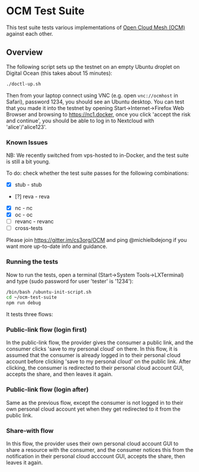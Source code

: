 # OCM Test Suite
This test suite tests various implementations of [Open Cloud Mesh (OCM)](https://github.com/cs3org/OCM-API) against each other.

## Overview
The following script sets up the testnet on an empty Ubuntu droplet on Digital Ocean (this takes about 15 minutes):
```sh
./doctl-up.sh
```

Then from your laptop connect using VNC (e.g. open `vnc://ocmhost` in Safari), password 1234, you should see an Ubuntu desktop.
You can test that you made it into the testnet by opening Start->Internet->Firefox Web Browser and browsing to https://nc1.docker, once you
click 'accept the risk and continue', you should be able to log in to Nextcloud with 'alice'/'alice123'.

### Known Issues
NB: We recently switched from vps-hosted to in-Docker, and the test suite is still a bit young.

To do: check whether the test suite passes for the following combinations:

* [x] stub - stub
* [?] reva - reva
* [x] nc - nc
* [x] oc - oc
* [ ] revanc - revanc
* [ ] cross-tests

Please join https://gitter.im/cs3org/OCM and ping @michielbdejong if you want more up-to-date info and guidance.

### Running the tests
Now to run the tests, open a terminal (Start->System Tools->LXTerminal) and type (sudo password for user 'tester' is '1234'):
```sh
/bin/bash /ubuntu-init-script.sh
cd ~/ocm-test-suite
npm run debug
```

It tests three flows:

### Public-link flow (login first)
In the public-link flow, the provider gives the consumer a public link, and the consumer clicks 'save to my personal cloud' on there.
In this flow, it is assumed that the consumer is already logged in to their personal cloud account before clicking 'save to my personal cloud' on the public link. After clicking, the consumer is redirected to their personal cloud account GUI, accepts the share, and then leaves it again.

### Public-link flow (login after)
Same as the previous flow, except the consumer is not logged in to their own personal cloud account yet when they get redirected to it
from the public link.

### Share-with flow
In this flow, the provider uses their own personal cloud account GUI to share a resource with the consumer, and the consumer notices this from the notification in their personal cloud acccount GUI, accepts the share, then leaves it again.
